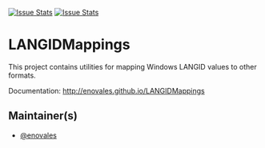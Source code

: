 [![Issue Stats](http://issuestats.com/github/fsprojects/ProjectScaffold/badge/issue)](http://issuestats.com/github/fsprojects/ProjectScaffold)
[![Issue Stats](http://issuestats.com/github/fsprojects/ProjectScaffold/badge/pr)](http://issuestats.com/github/fsprojects/ProjectScaffold)

# LANGIDMappings

This project contains utilities for mapping Windows LANGID values to other formats.

Documentation: http://enovales.github.io/LANGIDMappings

## Maintainer(s)

- [@enovales](https://github.com/enovales)

